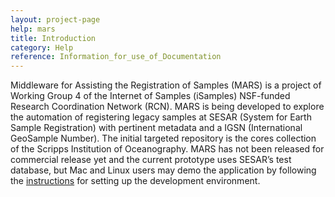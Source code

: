 ```yaml
---
layout: project-page
help: mars
title: Introduction
category: Help
reference: Information_for_use_of_Documentation
---
```

Middleware for Assisting the Registration of Samples (MARS) is a project of Working Group 4 of the Internet of Samples (iSamples) NSF-funded Research Coordination Network (RCN). MARS is being developed to explore the automation of registering legacy samples at SESAR (System for Earth Sample Registration) with pertinent metadata and a IGSN (International GeoSample Number). The initial targeted repository is the cores collection of the Scripps Institution of Oceanography. MARS has not been released for commercial release yet and the current prototype uses SESAR’s test database, but Mac and Linux users may demo the application by following the [instructions](https://github.com/CIRDLES/MARS/wiki/Setting-Up-on-Linux-or-Mac) for setting up the development environment.
